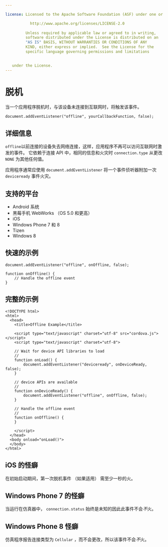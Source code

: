 ```yaml
---

license: Licensed to the Apache Software Foundation (ASF) under one or more contributor license agreements. See the NOTICE file distributed with this work for additional information regarding copyright ownership. The ASF licenses this file to you under the Apache License, Version 2.0 (the "License"); you may not use this file except in compliance with the License. You may obtain a copy of the License at

           http://www.apache.org/licenses/LICENSE-2.0
    
         Unless required by applicable law or agreed to in writing,
         software distributed under the License is distributed on an
         "AS IS" BASIS, WITHOUT WARRANTIES OR CONDITIONS OF ANY
         KIND, either express or implied.  See the License for the
         specific language governing permissions and limitations
    

   under the License.
---
```


# 脱机

当一个应用程序脱机时，与该设备未连接到互联网时，将触发该事件。

    document.addEventListener("offline", yourCallbackFunction, false);
    

## 详细信息

`offline`以前连接的设备失去网络连接，这样，应用程序不再可以访问互联网时激发的事件。 它依赖于连接 API 中，相同的信息和火灾时 `connection.type` 从更改 `NONE` 为其他任何值。

应用程序通常应使用 `document.addEventListener` 将一个事件侦听器附加一次 `deviceready` 事件火灾。

## 支持的平台

*   Android 系统
*   黑莓手机 WebWorks （OS 5.0 和更高）
*   iOS
*   Windows Phone 7 和 8
*   Tizen
*   Windows 8

## 快速的示例

    document.addEventListener("offline", onOffline, false);
    
    function onOffline() {
        // Handle the offline event
    }
    

## 完整的示例

    <!DOCTYPE html>
    <html>
      <head>
        <title>Offline Example</title>
    
        <script type="text/javascript" charset="utf-8" src="cordova.js"></script>
        <script type="text/javascript" charset="utf-8">
    
        // Wait for device API libraries to load
        //
        function onLoad() {
            document.addEventListener("deviceready", onDeviceReady, false);
        }
    
        // device APIs are available
        //
        function onDeviceReady() {
            document.addEventListener("offline", onOffline, false);
        }
    
        // Handle the offline event
        //
        function onOffline() {
        }
    
        </script>
      </head>
      <body onload="onLoad()">
      </body>
    </html>
    

## iOS 的怪癖

在初始启动期间，第一次脱机事件 （如果适用） 需至少一秒的火。

## Windows Phone 7 的怪癖

当运行在仿真器中， `connection.status` 始终是未知的因此此事件不会*不*火。

## Windows Phone 8 怪癖

仿真程序报告连接类型为 `Cellular` ，而不会更改，所以该事件不会*不*火。